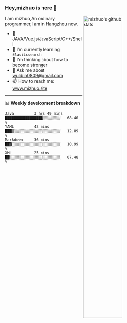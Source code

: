 ### Hey,mizhuo is here 👋

<img align="right" alt="mizhuo's github stats" width="50%" src="https://github-readme-stats.vercel.app/api?username=mizhuo&theme=tokyonight&show_icons=true">

I am mizhuo,An ordinary programmer,I am in Hangzhou now.

- 🔭 JAVA/Vue.js/JavaScript/C++/Shell
- 🌱 I’m currently learning `Elasticsearch`
- 🤔 I'm thinking about how to become stronger
- 💬 Ask me about wulibin0809@gmail.com
- 📫 How to reach me: www.mizhuo.site

---
📊 **Weekly development breakdown**

<!--START_SECTION:waka-->
```text
Java         3 hrs 49 mins   █████████████████░░░░░░░░   68.40 % 
YAML         43 mins         ███▒░░░░░░░░░░░░░░░░░░░░░   12.89 % 
Markdown     36 mins         ██▓░░░░░░░░░░░░░░░░░░░░░░   10.99 % 
XML          25 mins         ██░░░░░░░░░░░░░░░░░░░░░░░   07.48 % 
```
<!--END_SECTION:waka-->
